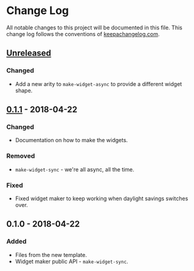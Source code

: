 # Change Log
All notable changes to this project will be documented in this file. This change log follows the conventions of [keepachangelog.com](http://keepachangelog.com/).

## [Unreleased]
### Changed
- Add a new arity to `make-widget-async` to provide a different widget shape.

## [0.1.1] - 2018-04-22
### Changed
- Documentation on how to make the widgets.

### Removed
- `make-widget-sync` - we're all async, all the time.

### Fixed
- Fixed widget maker to keep working when daylight savings switches over.

## 0.1.0 - 2018-04-22
### Added
- Files from the new template.
- Widget maker public API - `make-widget-sync`.

[Unreleased]: https://github.com/your-name/mongolib/compare/0.1.1...HEAD
[0.1.1]: https://github.com/your-name/mongolib/compare/0.1.0...0.1.1
